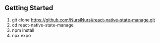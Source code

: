 ## Getting Started

1. git clone https://github.com/NursiNursi/react-native-state-manage.git
2. cd react-native-state-manage
3. npm install
4. npx expo
